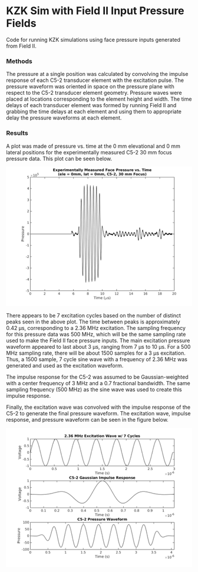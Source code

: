 KZK Sim with Field II Input Pressure Fields
===========================================
Code for running KZK simulations using face pressure inputs generated from Field II.

### Methods
The pressure at a single position was calculated by convolving the impulse response of each C5-2 transducer element with the excitation pulse. The pressure waveform was oriented in space on the pressure plane with respect to the C5-2 transducer element geometry. Pressure waves were placed at locations corresponding to the element height and width. The time delays of each transducer element was formed by running Field II and grabbing the time delays at each element and using them to appropriate delay the pressure waveforms at each element.


### Results
A plot was made of pressure vs. time at the 0 mm elevational and 0 mm lateral positions for the experimentally measured C5-2 30 mm focus pressure data. This plot can be seen below.

![Center Trace Plot, C5-2 Expt. Measured Pressure Waveforms, 30 mm Focus](https://raw.githubusercontent.com/Ningrui-Li/nonlinear_acoustic/master/kzk/field_ii_c52/c52_30mm_pressure_vs_time_centertrace.png)

There appears to be 7 excitation cycles based on the number of distinct peaks seen in the above plot. The time between peaks is approximately 0.42 μs, corresponding to a 2.36 MHz excitation. The sampling frequency for this pressure data was 500 MHz, which will be the same sampling rate used to make the Field II face pressure inputs. The main excitation pressure waveform appeared to last about 3 μs, ranging from 7 μs to 10 μs. For a 500 MHz sampling rate, there will be about 1500 samples for a 3 μs excitation. Thus, a 1500 sample, 7 cycle sine wave with a frequency of 2.36 MHz was generated and used as the excitation waveform. 

The impulse response for the C5-2 was assumed to be Gaussian-weighted with a center frequency of 3 MHz and a 0.7 fractional bandwidth. The same sampling frequency (500 MHz) as the sine wave was used to create this impulse response.

Finally, the excitation wave was convolved with the impulse response of the C5-2 to generate the final pressure waveform. The excitation wave, impulse response, and pressure waveform can be seen in the figure below.

![Synthesized Pressure Waveform, C5-2, 30 mm Focus](https://raw.githubusercontent.com/Ningrui-Li/nonlinear_acoustic/master/kzk/field_ii_c52/c52_30mm_synthetic_press_wave.png)



